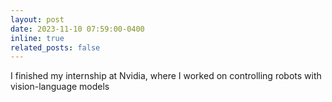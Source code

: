 ```yaml
---
layout: post
date: 2023-11-10 07:59:00-0400
inline: true
related_posts: false
---
```


I finished my internship at Nvidia, where I worked on controlling robots with vision-language models
